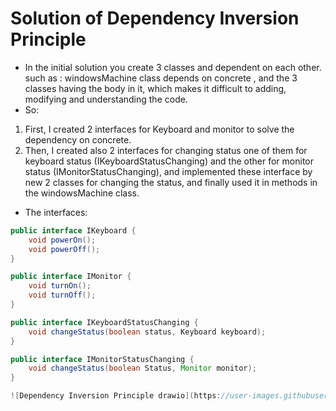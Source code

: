 # Solution of Dependency Inversion Principle

* In the initial solution you create 3 classes and dependent on each other. 
<br /> such as : windowsMachine class depends on concrete , and the 3 classes having the body in it, 
which makes it difficult to adding, modifying and understanding the code.
* So:
1. First, I created 2 interfaces for Keyboard and monitor to solve the dependency on concrete.
2. Then, I created also 2 interfaces for changing status one of them for keyboard status (IKeyboardStatusChanging) and the other for monitor status (IMonitorStatusChanging), 
and implemented these interface by new 2 classes for changing the status, and finally used it in methods in  the windowsMachine class.

* The interfaces: 

```java
public interface IKeyboard {
    void powerOn();
    void powerOff();
}

public interface IMonitor {
    void turnOn();
    void turnOff();
}

public interface IKeyboardStatusChanging {
    void changeStatus(boolean status, Keyboard keyboard);
}

public interface IMonitorStatusChanging {
    void changeStatus(boolean Status, Monitor monitor);
}

![Dependency Inversion Principle drawio](https://user-images.githubusercontent.com/92352860/196273809-09ac6a6d-e4db-49e7-9316-a9250dad6294.png)
